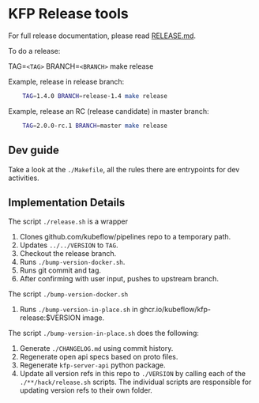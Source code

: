 # KFP Release tools

For full release documentation, please read [RELEASE.md](../../RELEASE.md).

To do a release:

TAG=`<TAG>` BRANCH=`<BRANCH>` make release

Example, release in release branch:

```bash
    TAG=1.4.0 BRANCH=release-1.4 make release
```

Example, release an RC (release candidate) in master branch:

```bash
    TAG=2.0.0-rc.1 BRANCH=master make release
```

## Dev guide

Take a look at the `./Makefile`, all the rules there are entrypoints for dev activities.

## Implementation Details

The script `./release.sh` is a wrapper

1. Clones github.com/kubeflow/pipelines repo to a temporary path.
1. Updates `../../VERSION` to `TAG`.
1. Checkout the release branch.
1. Runs `./bump-version-docker.sh`.
1. Runs git commit and tag.
1. After confirming with user input, pushes to upstream branch.

The script `./bump-version-docker.sh`

1. Runs `./bump-version-in-place.sh` in ghcr.io/kubeflow/kfp-release:$VERSION image.

The script `./bump-version-in-place.sh` does the following:

1. Generate `./CHANGELOG.md` using commit history.
1. Regenerate open api specs based on proto files.
1. Regenerate `kfp-server-api` python package.
1. Update all version refs in this repo to `./VERSION` by calling each of the
`./**/hack/release.sh` scripts. The individual scripts are responsible for updating
version refs to their own folder.
